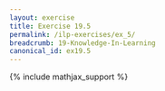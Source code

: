 ```yaml
---
layout: exercise
title: Exercise 19.5
permalink: /ilp-exercises/ex_5/
breadcrumb: 19-Knowledge-In-Learning
canonical_id: ex19.5
---
```


{% include mathjax_support %}

